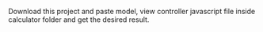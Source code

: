 Download this project and paste model, view controller javascript file inside calculator folder and get the desired result.
